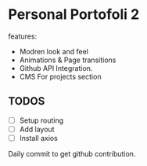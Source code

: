 # Personal Portofoli 2
features:
- Modren look and feel
- Animations & Page transitions
- Github API Integration.
- CMS For projects section

## TODOS
- [ ] Setup routing
- [ ] Add layout
- [ ] Install axios

Daily commit to get github contribution.
